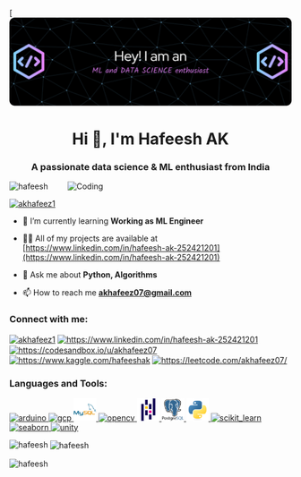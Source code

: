 [![MasterHead](https://github.com/Hafeesh/Hafeesh/blob/main/github-header-image%20(2).png)
<h1 align="center">Hi 👋, I'm Hafeesh AK</h1>
<h3 align="center">A passionate data science & ML enthusiast from India</h3>
<img align="right" alt="Coding" width="400" src="https://cdn.dribbble.com/users/1162077/screenshots/3848914/programmer.gif">


<p align="left"> <img src="https://komarev.com/ghpvc/?username=hafeesh&label=Profile%20views&color=0e75b6&style=flat" alt="hafeesh" /> </p>

<p align="left"> <a href="https://twitter.com/akhafeez1" target="blank"><img src="https://img.shields.io/twitter/follow/akhafeez1?logo=twitter&style=for-the-badge" alt="akhafeez1" /></a> </p>

- 🌱 I’m currently learning **Working as ML Engineer**

- 👨‍💻 All of my projects are available at [https://www.linkedin.com/in/hafeesh-ak-252421201](https://www.linkedin.com/in/hafeesh-ak-252421201)

- 💬 Ask me about **Python, Algorithms**

- 📫 How to reach me **akhafeez07@gmail.com**

<h3 align="left">Connect with me:</h3>
<p align="left">
<a href="https://twitter.com/akhafeez1" target="blank"><img align="center" src="https://raw.githubusercontent.com/rahuldkjain/github-profile-readme-generator/master/src/images/icons/Social/twitter.svg" alt="akhafeez1" height="30" width="40" /></a>
<a href="https://linkedin.com/in/https://www.linkedin.com/in/hafeesh-ak-252421201" target="blank"><img align="center" src="https://raw.githubusercontent.com/rahuldkjain/github-profile-readme-generator/master/src/images/icons/Social/linked-in-alt.svg" alt="https://www.linkedin.com/in/hafeesh-ak-252421201" height="30" width="40" /></a>
<a href="https://codesandbox.com/https://codesandbox.io/u/akhafeez07" target="blank"><img align="center" src="https://raw.githubusercontent.com/rahuldkjain/github-profile-readme-generator/master/src/images/icons/Social/codesandbox.svg" alt="https://codesandbox.io/u/akhafeez07" height="30" width="40" /></a>
<a href="https://kaggle.com/https://www.kaggle.com/hafeeshak" target="blank"><img align="center" src="https://raw.githubusercontent.com/rahuldkjain/github-profile-readme-generator/master/src/images/icons/Social/kaggle.svg" alt="https://www.kaggle.com/hafeeshak" height="30" width="40" /></a>
<a href="https://www.leetcode.com/https://leetcode.com/akhafeez07/" target="blank"><img align="center" src="https://raw.githubusercontent.com/rahuldkjain/github-profile-readme-generator/master/src/images/icons/Social/leet-code.svg" alt="https://leetcode.com/akhafeez07/" height="30" width="40" /></a>
</p>

<h3 align="left">Languages and Tools:</h3>
<p align="left"> <a href="https://www.arduino.cc/" target="_blank" rel="noreferrer"> <img src="https://cdn.worldvectorlogo.com/logos/arduino-1.svg" alt="arduino" width="40" height="40"/> </a> <a href="https://cloud.google.com" target="_blank" rel="noreferrer"> <img src="https://www.vectorlogo.zone/logos/google_cloud/google_cloud-icon.svg" alt="gcp" width="40" height="40"/> </a> <a href="https://www.mysql.com/" target="_blank" rel="noreferrer"> <img src="https://raw.githubusercontent.com/devicons/devicon/master/icons/mysql/mysql-original-wordmark.svg" alt="mysql" width="40" height="40"/> </a> <a href="https://opencv.org/" target="_blank" rel="noreferrer"> <img src="https://www.vectorlogo.zone/logos/opencv/opencv-icon.svg" alt="opencv" width="40" height="40"/> </a> <a href="https://pandas.pydata.org/" target="_blank" rel="noreferrer"> <img src="https://raw.githubusercontent.com/devicons/devicon/2ae2a900d2f041da66e950e4d48052658d850630/icons/pandas/pandas-original.svg" alt="pandas" width="40" height="40"/> </a> <a href="https://www.postgresql.org" target="_blank" rel="noreferrer"> <img src="https://raw.githubusercontent.com/devicons/devicon/master/icons/postgresql/postgresql-original-wordmark.svg" alt="postgresql" width="40" height="40"/> </a> <a href="https://www.python.org" target="_blank" rel="noreferrer"> <img src="https://raw.githubusercontent.com/devicons/devicon/master/icons/python/python-original.svg" alt="python" width="40" height="40"/> </a> <a href="https://scikit-learn.org/" target="_blank" rel="noreferrer"> <img src="https://upload.wikimedia.org/wikipedia/commons/0/05/Scikit_learn_logo_small.svg" alt="scikit_learn" width="40" height="40"/> </a> <a href="https://seaborn.pydata.org/" target="_blank" rel="noreferrer"> <img src="https://seaborn.pydata.org/_images/logo-mark-lightbg.svg" alt="seaborn" width="40" height="40"/> </a> <a href="https://unity.com/" target="_blank" rel="noreferrer"> <img src="https://www.vectorlogo.zone/logos/unity3d/unity3d-icon.svg" alt="unity" width="40" height="40"/> </a> </p>

<p><img align="left" src="https://github-readme-stats.vercel.app/api/top-langs?username=hafeesh&show_icons=true&locale=en&layout=compact" alt="hafeesh" /></p>

<p>&nbsp;<img align="center" src="https://github-readme-stats.vercel.app/api?username=hafeesh&show_icons=true&locale=en" alt="hafeesh" /></p>

<p><img align="center" src="https://github-readme-streak-stats.herokuapp.com/?user=hafeesh&" alt="hafeesh" /></p>
